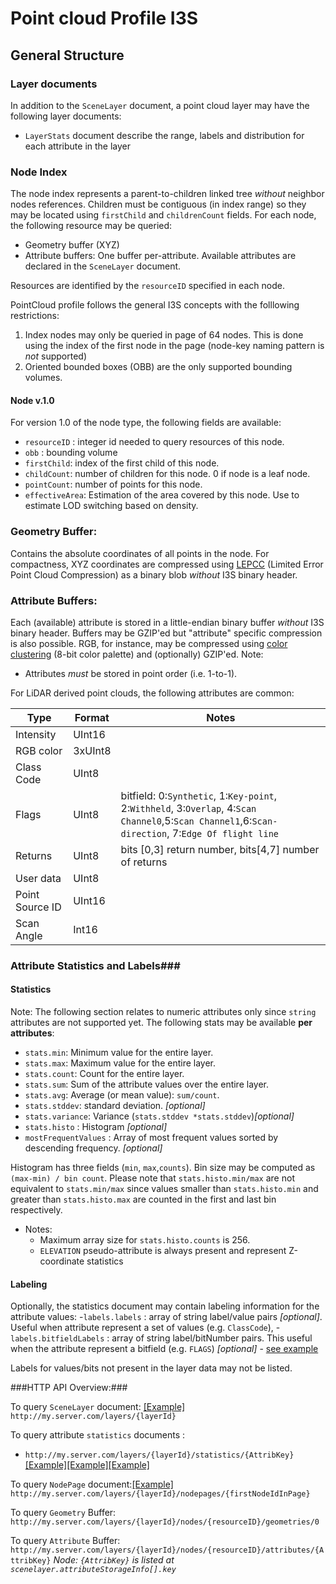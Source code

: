 # Point cloud Profile I3S #


## General Structure ##

### Layer documents ###
In addition to the `SceneLayer` document, a point cloud layer may have the following layer documents:
- `LayerStats` document describe the range, labels and distribution for each attribute in the layer


### Node Index ###

The node index represents a parent-to-children linked tree *without* neighbor nodes references. Children must be contiguous (in index range) so they may be located using `firstChild` and `childrenCount` fields.  For each node, the following resource may be queried:
- Geometry buffer (XYZ)
- Attribute buffers: One buffer per-attribute. Available attributes are declared in the `SceneLayer` document.

Resources are identified by the `resourceID` specified in each node. 

PointCloud profile follows the general I3S concepts with the folllowing restrictions:

1. Index nodes may only be queried in page of 64 nodes. This is done using the index of the first node in the page (node-key naming pattern is *not* supported)
2. Oriented bounded boxes (OBB) are the only supported bounding volumes.

#### Node v.1.0 ###
For version 1.0 of the node type, the following fields are available:

 - `resourceID` : integer id needed to query resources of this node. 
 - `obb`    : bounding volume
 - `firstChild`: index of the first child of this node.
 - `childCount`: number of children for this node. 0 if node is a leaf node.
 - `pointCount`: number of points for this node.
 - `effectiveArea`: Estimation of the area covered by this node. Use to estimate LOD switching based on density.

### Geometry Buffer: ###
Contains the absolute coordinates of all points in the node. For compactness, XYZ coordinates are compressed using [LEPCC](tbd) (Limited Error Point Cloud Compression) as a binary blob *without* I3S binary header.

### Attribute Buffers: ###
Each (available) attribute is stored in a little-endian binary buffer *without* I3S binary header. Buffers may be GZIP'ed but "attribute" specific compression is also possible. RGB, for instance, may be compressed using [color clustering](tdb) (8-bit color palette) and (optionally) GZIP'ed. 
Note:
- Attributes *must* be stored in point order (i.e. 1-to-1).   

For LiDAR derived point clouds, the following attributes are common:

| Type | Format | Notes |
|------|--------|-------|
|Intensity|UInt16| |
|RGB color| 3xUInt8| |
|Class Code| UInt8| |
|Flags|UInt8| bitfield: 0:`Synthetic`, 1:`Key-point`, 2:`Withheld`, 3:`Overlap`, 4:`Scan Channel0`,5:`Scan Channel1`,6:`Scan-direction`, 7:`Edge Of flight line`  |
|Returns|UInt8| bits [0,3] return number, bits[4,7] number of returns |
|User data| UInt8|  |
|Point Source ID| UInt16|  |
|Scan Angle| Int16|  |
  
### Attribute Statistics and Labels###
#### Statistics ####
Note: The following section relates to numeric attributes only since `string` attributes are not supported yet. 
The following stats may be available **per attributes**:
- `stats.min`: Minimum value for the entire layer.  
- `stats.max`: Maximum value for the entire layer.
- `stats.count`: Count for the entire layer.
- `stats.sum`: Sum of the attribute values over the entire layer.
- `stats.avg`: Average (or mean value): `sum/count`.
- `stats.stddev`: standard deviation. *[optional]*
- `stats.variance`: Variance (`stats.stddev *stats.stddev`)*[optional]*
- `stats.histo` : Histogram *[optional]*
- `mostFrequentValues` : Array of most frequent values sorted by descending frequency. *[optional]*

Histogram has three fields (`min`, `max`,`counts`). Bin size may be computed as `(max-min) / bin count`. Please note that `stats.histo.min/max` are not equivalent to `stats.min/max` since values smaller than `stats.histo.min` and greater than `stats.histo.max` are counted in the first and last bin respectively. 
- Notes:
	- Maximum array size for `stats.histo.counts` is 256.
	- `ELEVATION` pseudo-attribute is always present and represent Z-coordinate statistics
	
#### Labeling ####
Optionally, the statistics document may contain  labeling information for the attribute values:
-`labels.labels` : array of string label/value pairs *[optional]*. Useful when attribute represent a set of values (e.g. `ClassCode`),
-`labels.bitfieldLabels` : array of string label/bitNumber pairs. This useful when the attribute represent a bitfield (e.g. `FLAGS`)  *[optional]* - [see example](examples/example_1.stats_16.js)

Labels for values/bits not present in the layer data may not be listed. 


###HTTP API Overview:###

To query `SceneLayer` document: [[Example]](examples/example_1_3dscenelayer.js)
`http://my.server.com/layers/{layerId}`

To query attribute `statistics` documents :
- `http://my.server.com/layers/{layerId}/statistics/{AttribKey}`[[Example]](examples/example_1.stats_8.js)[[Example]](examples/example_1.stats_16.js)[[Example]](examples/example_1.stats_32.js) 

<!--
To query `LayerSources` document (Optional):[[Example]](examples/example_1_sources.js)
`http://my.server.com/layers/{layerId}/sources`
-->
To query `NodePage` document:[[Example]](examples/example_1_node_page.js)
`http://my.server.com/layers/{layerId}/nodepages/{firstNodeIdInPage}`

To query `Geometry` Buffer:
`http://my.server.com/layers/{layerId}/nodes/{resourceID}/geometries/0`

To query `Attribute` Buffer:
`http://my.server.com/layers/{layerId}/nodes/{resourceID}/attributes/{AttribKey}`
 *Node: `{AttribKey}` is listed at `scenelayer.attributeStorageInfo[].key`*




 
